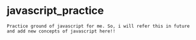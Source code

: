# javascript_practice
```
Practice ground of javascript for me. So, i will refer this in future and add new concepts of javascript here!!
```